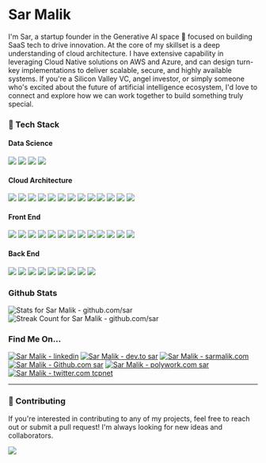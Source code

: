 # Sar Malik

<!--
**sar/sar** is a ✨ _special_ ✨ repository because its `README.md` (this file) appears on your GitHub profile.
Here are some ideas to get you started:
- 🔭 I’m currently working on ...
- 🌱 I’m currently learning ...
- 👯 I’m looking to collaborate on ...
- 🤔 I’m looking for help with ...
- 💬 Ask me about ...
- 📫 How to reach me: ...
- 😄 Pronouns: ...
- ⚡ Fun fact: ...
-->

I'm Sar, a startup founder in the Generative AI space 🤗 focused on building SaaS tech to drive innovation. At the core of my skillset is a deep understanding of cloud architecture. I have extensive capability in leveraging Cloud Native solutions on AWS and Azure, and can design turn-key implementations to deliver scalable, secure, and highly available systems. If you're a Silicon Valley VC, angel investor, or simply someone who's excited about the future of artificial intelligence ecosystem, I'd love to connect and explore how we can work together to build something truly special.

### 🔭 Tech Stack

#### Data Science

![](https://img.shields.io/badge/OpenCV-27338e?style=for-the-badge&logo=OpenCV&logoColor=white)
![](https://img.shields.io/badge/PyTorch-EE4C2C?style=for-the-badge&logo=pytorch&logoColor=white)
![](https://img.shields.io/badge/Lightning-792DE4?style=for-the-badge&logo=pytorch-lightning&logoColor=white)
![](https://img.shields.io/badge/Colab-F9AB00?style=for-the-badge&logo=googlecolab&color=525252)

#### Cloud Architecture

![](https://img.shields.io/badge/Amazon_AWS-FF9900?style=for-the-badge&logo=amazonaws&logoColor=white)
![](https://img.shields.io/badge/microsoft%20azure-0089D6?style=for-the-badge&logo=microsoft-azure&logoColor=white)
![](https://img.shields.io/badge/GitHub_Actions-2088FF?style=for-the-badge&logo=github-actions&logoColor=white)
![](https://img.shields.io/badge/Terraform-7B42BC?style=for-the-badge&logo=terraform&logoColor=white)
![](https://img.shields.io/badge/Ansible-000000?style=for-the-badge&logo=ansible&logoColor=white)
![](https://img.shields.io/badge/Docker-2CA5E0?style=for-the-badge&logo=docker&logoColor=white)
![](https://img.shields.io/badge/kubernetes-326ce5.svg?&style=for-the-badge&logo=kubernetes&logoColor=white)
![](https://img.shields.io/badge/redis-%23DD0031.svg?&style=for-the-badge&logo=redis&logoColor=white)
![](https://img.shields.io/badge/PostgreSQL-316192?style=for-the-badge&logo=postgresql&logoColor=white)
![](https://img.shields.io/badge/Linux-FCC624?style=for-the-badge&logo=linux&logoColor=black)
![](https://img.shields.io/badge/Red%20Hat-EE0000?style=for-the-badge&logo=redhat&logoColor=white)
![](https://img.shields.io/badge/Prometheus-000000?style=for-the-badge&logo=prometheus&labelColor=000000)
![](https://img.shields.io/badge/Grafana-F2F4F9?style=for-the-badge&logo=grafana&logoColor=orange&labelColor=F2F4F9)

#### Front End

![](https://img.shields.io/badge/TypeScript-007ACC?style=for-the-badge&logo=typescript&logoColor=white)
![](https://img.shields.io/badge/React-20232A?style=for-the-badge&logo=react&logoColor=61DAFB)
![](https://img.shields.io/badge/React_Router-CA4245?style=for-the-badge&logo=react-router&logoColor=white)
![](https://img.shields.io/badge/relay-F26B00?style=for-the-badge&logo=relay&logoColor=white)
![](https://img.shields.io/badge/JWT-000000?style=for-the-badge&logo=JSON%20web%20tokens&logoColor=white)
![](https://img.shields.io/badge/Vite-B73BFE?style=for-the-badge&logo=vite&logoColor=FFD62E)
![](https://img.shields.io/badge/Gulp-CF4647?style=for-the-badge&logo=gulp&logoColor=white)
![](https://img.shields.io/badge/Gatsby-663399?style=for-the-badge&logo=gatsby&logoColor=white)
![](https://img.shields.io/badge/Markdown-000000?style=for-the-badge&logo=markdown&logoColor=white)
![](https://img.shields.io/badge/Apollo%20GraphQL-311C87?&style=for-the-badge&logo=Apollo%20GraphQL&logoColor=white)
![](https://img.shields.io/badge/Chakra--UI-319795?style=for-the-badge&logo=chakra-ui&logoColor=white)
![](https://img.shields.io/badge/Figma-F24E1E?style=for-the-badge&logo=figma&logoColor=white)
![](https://img.shields.io/badge/blender-%23F5792A.svg?style=for-the-badge&logo=blender&logoColor=white)

#### Back End

![](https://img.shields.io/badge/C%2B%2B-00599C?style=for-the-badge&logo=c%2B%2B&logoColor=white)
![](https://img.shields.io/badge/C%23-239120?style=for-the-badge&logo=c-sharp&logoColor=white)
![](https://img.shields.io/badge/CMake-064F8C?style=for-the-badge&logo=cmake&logoColor=white)
![](https://img.shields.io/badge/.NET-512BD4?style=for-the-badge&logo=dotnet&logoColor=white)
![](https://img.shields.io/badge/GraphQl-E10098?style=for-the-badge&logo=graphql&logoColor=white)
![](https://img.shields.io/badge/NeoVim-%2357A143.svg?&style=for-the-badge&logo=neovim&logoColor=white)
![](https://img.shields.io/badge/VSCode-0078D4?style=for-the-badge&logo=visual%20studio%20code&logoColor=white)
![](https://img.shields.io/badge/GIT-E44C30?style=for-the-badge&logo=git&logoColor=white)
![](https://img.shields.io/badge/GNU%20Bash-4EAA25?style=for-the-badge&logo=GNU%20Bash&logoColor=white)

### Github Stats

![Stats for Sar Malik - github.com/sar](https://github-readme-stats.vercel.app/api?username=sar&show_icons=true&theme=highcontrast)
![Streak Count for Sar Malik - github.com/sar](https://github-readme-streak-stats.herokuapp.com/?user=sar&theme=highcontrast)

<!-- 
![Top Languages for Sar Malik - github.com/sar](https://github-readme-stats.vercel.app/api/top-langs/?username=sar&theme=highcontrast)
![](https://github-profile-trophy.vercel.app/?username=sar&theme=highcontrast)
![](https://github-profile-summary-cards.vercel.app/api/cards/profile-details?username=sar&theme=2077) 
-->

### Find Me On...

[![Sar Malik - linkedin](https://img.shields.io/badge/LinkedIn-0077B5?style=for-the-badge&logo=linkedin&logoColor=white)](https://linkedin.com/in/SarMalik)
[![Sar Malik - dev.to sar](https://img.shields.io/badge/dev.to-0A0A0A?style=for-the-badge&logo=devdotto&logoColor=white)](https://dev.to/sar)
[![Sar Malik - sarmalik.com](https://img.shields.io/badge/website-000000?style=for-the-badge&logo=About.me&logoColor=white)](https://sarmalik.com)
[![Sar Malik - Github.com sar](https://img.shields.io/badge/GitHub-100000?style=for-the-badge&logo=github&logoColor=white)](https://github.com/sar)
[![Sar Malik - polywork.com sar](https://img.shields.io/badge/polywork-543DE0?style=for-the-badge&logo=polywork&logoColor=white)](https://polywork.com/sar)
[![Sar Malik - twitter.com tcpnet](https://img.shields.io/badge/Twitter-1DA1F2?style=for-the-badge&logo=twitter&logoColor=white)](https://twitter.com/tcpnet)
<!-- 
![](https://img.shields.io/badge/GnuPG_Public_Key-333?style=for-the-badge&logo=GNU%20Privacy%20Guard&logoColor=0093DD) 
![](https://img.shields.io/badge/AngelList-000000?style=for-the-badge&logo=AngelList&logoColor=white)
-->

---

### 🤝 Contributing

If you're interested in contributing to any of my projects, feel free to reach out or submit a pull request! I'm always looking for new ideas and collaborators.

![](https://hits.seeyoufarm.com/api/count/incr/badge.svg?url=https%3A%2F%2Fgithub.com%2Fsar1212%2Fhit-counter)
